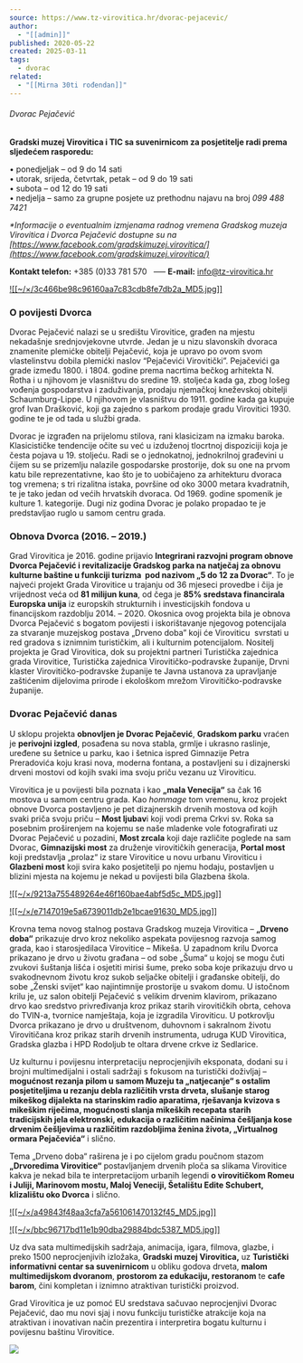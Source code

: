 ```yaml
---
source: https://www.tz-virovitica.hr/dvorac-pejacevic/
author:
  - "[[admin]]"
published: 2020-05-22
created: 2025-03-11
tags:
  - dvorac
related:
  - "[[Mirna 30ti rođendan]]"
---
```

###### Dvorac Pejačević

**Gradski muzej Virovitica i TIC sa suvenirnicom za posjetitelje radi prema sljedećem rasporedu:**

• ponedjeljak – od 9 do 14 sati  
• utorak, srijeda, četvrtak, petak – od 9 do 19 sati  
• subota – od 12 do 19 sati  
• nedjelja – samo za grupne posjete uz prethodnu najavu na broj *099 488 7421*

*\*Informacije o eventualnim izmjenama radnog vremena Gradskog muzeja Virovitica i Dvorca Pejačević dostupne su na [https://www.facebook.com/gradskimuzej.virovitica/](https://www.facebook.com/gradskimuzej.virovitica/)*

**Kontakt telefon:** +385 (0)33 781 570   —– **E-mail:** info@tz-virovitica.hr

[![[~/×/3c466be98c96160aa7c83cdb8fe7db2a_MD5.jpg]]](https://www.tz-virovitica.hr/wp-content/uploads/2021/05/suvenirnica2000x.jpg "suvenirnica2000x")

### O povijesti Dvorca

Dvorac Pejačević nalazi se u središtu Virovitice, građen na mjestu nekadašnje srednjovjekovne utvrde. Jedan je u nizu slavonskih dvoraca znamenite plemićke obitelji Pejačević, koja je upravo po ovom svom vlastelinstvu dobila plemićki naslov “Pejačevići Virovitički”. Pejačevići ga grade između 1800. i 1804. godine prema nacrtima bečkog arhitekta N. Rotha i u njihovom je vlasništvu do sredine 19. stoljeća kada ga, zbog lošeg vođenja gospodarstva i zaduživanja, prodaju njemačkoj kneževskoj obitelji Schaumburg-Lippe. U njihovom je vlasništvu do 1911. godine kada ga kupuje grof Ivan Drašković, koji ga zajedno s parkom prodaje gradu Virovitici 1930. godine te je od tada u službi grada.

Dvorac je izgrađen na prijelomu stilova, rani klasicizam na izmaku baroka. Klasicističke tendencije očite su već u izduženoj tlocrtnoj dispoziciji koja je česta pojava u 19. stoljeću. Radi se o jednokatnoj, jednokrilnoj građevini u čijem su se prizemlju nalazile gospodarske prostorije, dok su one na prvom katu bile reprezentativne, kao što je to uobičajeno za arhitekturu dvoraca tog vremena; s tri rizalitna istaka, površine od oko 3000 metara kvadratnih, te je tako jedan od većih hrvatskih dvoraca. Od 1969. godine spomenik je kulture 1. kategorije. Dugi niz godina Dvorac je polako propadao te je predstavljao ruglo u samom centru grada.

### Obnova Dvorca (2016. – 2019.)

Grad Virovitica je 2016. godine prijavio **Integrirani razvojni program obnove Dvorca Pejačević i revitalizacije Gradskog parka na natječaj za obnovu kulturne baštine u funkciji turizma  pod nazivom „5 do 12 za Dvorac“**. To je najveći projekt Grada Virovitice u trajanju od 36 mjeseci provedbe i čija je vrijednost veća od **81 milijun kuna**, od čega je **85% sredstava financirala Europska unija** iz europskih strukturnih i investicijskih fondova u financijskom razdoblju 2014. – 2020. Okosnica ovog projekta bila je obnova Dvorca Pejačević s bogatom povijesti i iskorištavanje njegovog potencijala za stvaranje muzejskog postava „Drveno doba” koji će Viroviticu  svrstati u red gradova s iznimnim turističkim, ali i kulturnim potencijalom. Nositelj projekta je Grad Virovitica, dok su projektni partneri Turistička zajednica grada Virovitice, Turistička zajednica Virovitičko-podravske županije, Drvni klaster Virovitičko-podravske županije te Javna ustanova za upravljanje zaštićenim dijelovima prirode i ekološkom mrežom Virovitičko-podravske županije.

### Dvorac Pejačević danas

U sklopu projekta **obnovljen je Dvorac Pejačević**, **Gradskom parku** vraćen je **perivojni izgled**, posađena su nova stabla, grmlje i ukrasno raslinje, uređene su šetnice u parku, kao i šetnica ispred Gimnazije Petra Preradovića koju krasi nova, moderna fontana, a postavljeni su i dizajnerski drveni mostovi od kojih svaki ima svoju priču vezanu uz Viroviticu.

Virovitica je u povijesti bila poznata i kao **„mala Venecija“** sa čak 16  mostova u samom centru grada. Kao *hommage* tom vremenu, kroz projekt obnove Dvorca postavljeno je pet dizajnerskih drvenih mostova od kojih svaki priča svoju priču – **Most ljubav**i koji vodi prema Crkvi sv. Roka sa posebnim proširenjem na kojemu se naše mladenke vole fotografirati uz Dvorac Pejačević u pozadini, **Most zrcala** koji daje različite poglede na sam Dvorac, **Gimnazijski most** za druženje virovitičkih generacija, **Portal most** koji predstavlja „prolaz“ iz stare Virovitice u novu urbanu Viroviticu i **Glazbeni most** koji svira kako posjetitelji po njemu hodaju, postavljen u blizini mjesta na kojemu je nekad u povijesti bila Glazbena škola.

[![[~/×/9213a755489264e46f160bae4abf5d5c_MD5.jpg]]](https://www.tz-virovitica.hr/wp-content/uploads/2021/03/MG_2602.jpg "_MG_2602")

[![[~/×/e7147019e5a6739011db2e1bcae91630_MD5.jpg]]](https://www.tz-virovitica.hr/wp-content/uploads/2021/03/dvorac.jpg "dvorac")

Krovna tema novog stalnog postava Gradskog muzeja Virovitica – **„Drveno doba“** prikazuje drvo kroz nekoliko aspekata povijesnog razvoja samog grada, kao i starosjedilaca Virovitice – Mikeša. U zapadnom krilu Dvorca prikazano je drvo u životu građana – od sobe „Šuma“ u kojoj se mogu čuti zvukovi šuštanja lišća i osjetiti mirisi šume, preko soba koje prikazuju drvo u svakodnevnom životu kroz sukob seljačke obitelji i građanske obitelji, do sobe „Ženski svijet“ kao najintimnije prostorije u svakom domu. U istočnom krilu je, uz salon obitelji Pejačević s velikim drvenim klavirom, prikazano drvo kao sredstvo privređivanja kroz prikaz starih virovitičkih obrta, cehova do TVIN-a, tvornice namještaja, koja je izgradila Viroviticu. U potkrovlju Dvorca prikazano je drvo u društvenom, duhovnom i sakralnom životu Virovitičana kroz prikaz starih drvenih instrumenta, udruga KUD Virovitica, Gradska glazba i HPD Rodoljub te oltara drvene crkve iz Sedlarice.

Uz kulturnu i povijesnu interpretaciju neprocjenjivih eksponata, dodani su i brojni multimedijalni i ostali sadržaji s fokusom na turistički doživljaj – **mogućnost rezanja pilom u samom Muzeju ta „natjecanje“ s ostalim posjetiteljima u rezanju debla različitih vrsta drveta, slušanje starog mikeškog dijalekta na starinskim radio aparatima, rješavanja kvizova s mikeškim riječima, mogućnosti slanja mikeških recepata starih tradicijskih jela elektronski, edukacija o različitim načinima češljanja kose drvenim češljevima u različitim razdobljima ženina života, „Virtualnog ormara Pejačevića“** i slično.

Tema „Drveno doba“ raširena je i po cijelom gradu poučnom stazom **„Drvoredima Virovitice“** postavljanjem drvenih ploča sa slikama Virovitice kakva je nekad bila te interpretacijom urbanih legendi **o virovitičkom Romeu i Juliji, Marinovom mostu, Maloj Veneciji, Šetalištu Edite Schubert, klizalištu oko Dvorca** i slično.

[![[~/×/a49843f48aa3cfa7a561061470132f45_MD5.jpg]]](https://www.tz-virovitica.hr/wp-content/uploads/2021/03/tableee.jpg "tableee")

[![[~/×/bbc96717bd11e1b90dba29884bdc5387_MD5.jpg]]](https://www.tz-virovitica.hr/wp-content/uploads/2019/12/suvenirnica.jpg "suvenirnica")

Uz dva sata multimedijskih sadržaja, animacija, igara, filmova, glazbe, i preko 1500 neprocjenjivih izložaka, **Gradski muzej Virovitica,** uz **Turistički informativni centar sa suvenirnicom** u obliku godova drveta, **malom multimedijskom dvoranom**, **prostorom za edukaciju, restoranom** te **cafe barom**, čini kompletan i iznimno atraktivan turistički proizvod.

Grad Virovitica je uz pomoć EU sredstava sačuvao neprocjenjivi Dvorac Pejačević, dao mu novi sjaj i novu funkciju turističke atrakcije koja na atraktivan i inovativan način prezentira i interpretira bogatu kulturnu i povijesnu baštinu Virovitice.

![](https://www.youtube.com/watch?v=gNT8rhDBVWs)